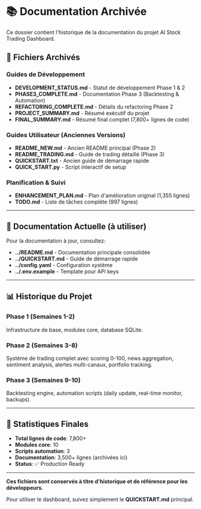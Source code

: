 # 📚 Documentation Archivée

Ce dossier contient l'historique de la documentation du projet AI Stock Trading Dashboard.

## 📄 Fichiers Archivés

### Guides de Développement
- **DEVELOPMENT_STATUS.md** - Statut de développement Phase 1 & 2
- **PHASE3_COMPLETE.md** - Documentation Phase 3 (Backtesting & Automation)
- **REFACTORING_COMPLETE.md** - Détails du refactoring Phase 2
- **PROJECT_SUMMARY.md** - Résumé exécutif du projet
- **FINAL_SUMMARY.md** - Résumé final complet (7,800+ lignes de code)

### Guides Utilisateur (Anciennes Versions)
- **README_NEW.md** - Ancien README principal (Phase 2)
- **README_TRADING.md** - Guide de trading détaillé (Phase 3)
- **QUICKSTART.txt** - Ancien guide de démarrage rapide
- **QUICK_START.py** - Script interactif de setup

### Planification & Suivi
- **ENHANCEMENT_PLAN.md** - Plan d'amélioration original (1,355 lignes)
- **TODO.md** - Liste de tâches complète (997 lignes)

---

## 🎯 Documentation Actuelle (à utiliser)

Pour la documentation à jour, consultez:

- **../README.md** - Documentation principale consolidée
- **../QUICKSTART.md** - Guide de démarrage rapide
- **../config.yaml** - Configuration système
- **../.env.example** - Template pour API keys

---

## 📊 Historique du Projet

### Phase 1 (Semaines 1-2)
Infrastructure de base, modules core, database SQLite.

### Phase 2 (Semaines 3-8)
Système de trading complet avec scoring 0-100, news aggregation, sentiment analysis, alertes multi-canaux, portfolio tracking.

### Phase 3 (Semaines 9-10)
Backtesting engine, automation scripts (daily update, real-time monitor, backups).

---

## 🔢 Statistiques Finales

- **Total lignes de code**: 7,800+
- **Modules core**: 10
- **Scripts automation**: 3
- **Documentation**: 3,500+ lignes (archivées ici)
- **Status**: ✅ Production Ready

---

**Ces fichiers sont conservés à titre d'historique et de référence pour les développeurs.**

Pour utiliser le dashboard, suivez simplement le **QUICKSTART.md** principal.
